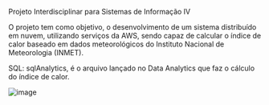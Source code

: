 Projeto Interdisciplinar para Sistemas de Informação IV

O projeto tem como objetivo, o desenvolvimento de um sistema distribuído em nuvem, utilizando serviços da AWS, sendo capaz de calcular o índice de calor baseado em dados meteorológicos do Instituto Nacional de Meteorologia (INMET).

SQL: sqlAnalytics, é o arquivo lançado no Data Analytics que faz o cálculo do índice de calor.

![image](https://user-images.githubusercontent.com/48720042/109356197-21d89380-785f-11eb-8a0e-c4cf2b5a9dba.png)
